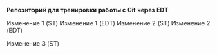**Репозиторий для тренировки работы с Git через EDT**

Изменение 1 (ST)
Изменение 1 (EDT)
Изменение 2 (ST)
Изменение 2 (EDT)

Изменение 3 (ST)